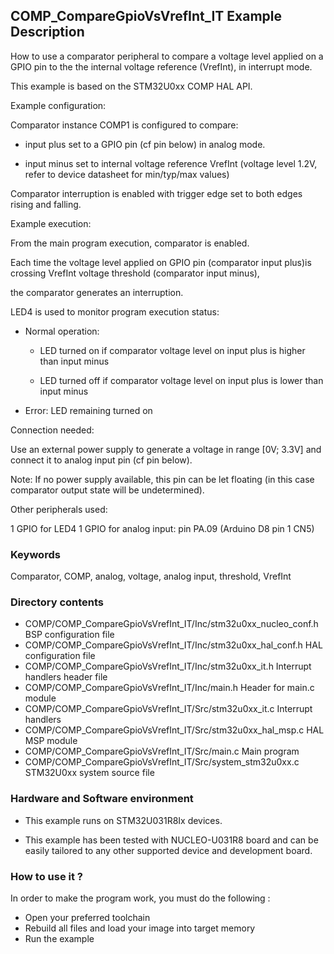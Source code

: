 ## <b>COMP_CompareGpioVsVrefInt_IT Example Description</b>

How to use a comparator peripheral to compare a voltage level applied on a GPIO pin to the the internal voltage reference (VrefInt), in interrupt mode.

This example is based on the STM32U0xx COMP HAL API.

Example configuration:

Comparator instance COMP1 is configured to compare:

- input plus set to a GPIO pin (cf pin below) in analog mode.

- input minus set to internal voltage reference VrefInt (voltage level 1.2V,
  refer to device datasheet for min/typ/max values)
  
Comparator interruption is enabled with trigger edge set to
both edges rising and falling.

Example execution:

From the main program execution, comparator is enabled.

Each time the voltage level applied on GPIO pin (comparator input plus)is crossing VrefInt voltage threshold (comparator input minus),

the comparator generates an interruption.

LED4 is used to monitor program execution status:

- Normal operation:

  - LED turned on if comparator voltage level on input plus is higher than input minus
  
  - LED turned off if comparator voltage level on input plus is lower than input minus
  
- Error: LED remaining turned on

Connection needed:

Use an external power supply to generate a voltage in range [0V; 3.3V]
and connect it to analog input pin (cf pin below).

Note: If no power supply available, this pin can be let floating (in this case
      comparator output state will be undetermined).

Other peripherals used:

  1 GPIO for LED4
  1 GPIO for analog input: pin PA.09 (Arduino D8 pin 1 CN5)

### <b>Keywords</b>

Comparator, COMP, analog, voltage, analog input, threshold, VrefInt

### <b>Directory contents</b>

  - COMP/COMP_CompareGpioVsVrefInt_IT/Inc/stm32u0xx_nucleo_conf.h     BSP configuration file
  - COMP/COMP_CompareGpioVsVrefInt_IT/Inc/stm32u0xx_hal_conf.h    HAL configuration file
  - COMP/COMP_CompareGpioVsVrefInt_IT/Inc/stm32u0xx_it.h          Interrupt handlers header file
  - COMP/COMP_CompareGpioVsVrefInt_IT/Inc/main.h                  Header for main.c module
  - COMP/COMP_CompareGpioVsVrefInt_IT/Src/stm32u0xx_it.c          Interrupt handlers
  - COMP/COMP_CompareGpioVsVrefInt_IT/Src/stm32u0xx_hal_msp.c     HAL MSP module
  - COMP/COMP_CompareGpioVsVrefInt_IT/Src/main.c                  Main program
  - COMP/COMP_CompareGpioVsVrefInt_IT/Src/system_stm32u0xx.c      STM32U0xx system source file

### <b>Hardware and Software environment</b>

  - This example runs on STM32U031R8Ix devices.
    
  - This example has been tested with NUCLEO-U031R8 board and can be
    easily tailored to any other supported device and development board.


### <b>How to use it ?</b>

In order to make the program work, you must do the following :

 - Open your preferred toolchain
 - Rebuild all files and load your image into target memory
 - Run the example

